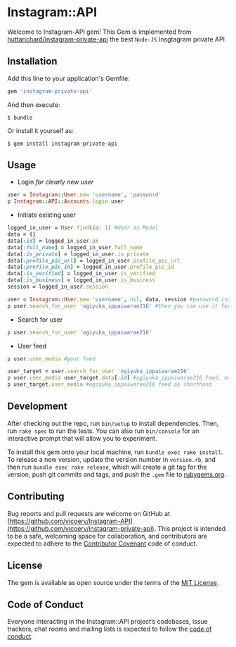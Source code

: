 # Instagram::API

Welcome to Instagram-API gem! This Gem is implemented from [huttarichard/instagram-private-api](https://github.com/huttarichard/instagram-private-api) the best `Node-JS` Insgtagram private API
## Installation

Add this line to your application's Gemfile:

```ruby
gem 'instagram-private-api'
```

And then execute:

    $ bundle

Or install it yourself as:

    $ gem install instagram-private-api

## Usage
 - Login _for clearly new user_
 ```ruby
 user = Instagram::User.new 'username', 'password'
 p Instagram::API::Accounts.login user
 ```
 
 - Initiate existing user
 ```ruby
 logged_in_user = User.find(id: 1) #User as Model
 data = {}
 data[:id] = logged_in_user.pk
 data[:full_name] = logged_in_user.full_name
 data[:is_private] = logged_in_user.is_private
 data[:profile_pic_url] = logged_in_user.profile_pic_url
 data[:profile_pic_id] = logged_in_user.profile_pic_id
 data[:is_verified] = logged_in_user.is_verified
 data[:is_business] = logged_in_user.is_business
 session = logged_in_user.session
 
 user = Instagram::User.new 'username', nil, data, session #password isn't mandatory, already have session
 p user.search_for_user 'ogiyuka_ippaiwarae216' #then you can use it for any purpose
 ```
 
 - Search for user
 ```ruby
 p user.search_for_user 'ogiyuka_ippaiwarae216'
 ```
 
 - User feed
 ```ruby
 p user.user_media #your feed
 
 user_target = user.search_for_user 'ogiyuka_ippaiwarae216'
 p user.user_media user_target.data[:id] #ogiyuka_ippaiwarae216 feed, or
 p user_target.user_media #ogiyuka_ippaiwarae216 feed as shorthand
```
## Development

After checking out the repo, run `bin/setup` to install dependencies. Then, run `rake spec` to run the tests. You can also run `bin/console` for an interactive prompt that will allow you to experiment.

To install this gem onto your local machine, run `bundle exec rake install`. To release a new version, update the version number in `version.rb`, and then run `bundle exec rake release`, which will create a git tag for the version, push git commits and tags, and push the `.gem` file to [rubygems.org](https://rubygems.org).

## Contributing

Bug reports and pull requests are welcome on GitHub at [https://github.com/vicoerv/Instagram-API](https://github.com/vicoerv/instagram-private-api). This project is intended to be a safe, welcoming space for collaboration, and contributors are expected to adhere to the [Contributor Covenant](http://contributor-covenant.org) code of conduct.

## License

The gem is available as open source under the terms of the [MIT License](https://opensource.org/licenses/MIT).

## Code of Conduct

Everyone interacting in the Instagram::API project’s codebases, issue trackers, chat rooms and mailing lists is expected to follow the [code of conduct](https://github.com/vicoerv/instagram-private-api/blob/master/CODE_OF_CONDUCT.md).